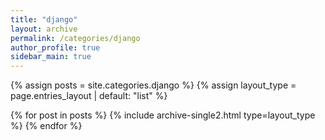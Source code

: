 ```yaml
---
title: "django"
layout: archive
permalink: /categories/django
author_profile: true
sidebar_main: true
---
```


{% assign posts = site.categories.django %}
{% assign layout_type = page.entries_layout | default: "list" %}

{% for post in posts %}
  {% include archive-single2.html type=layout_type %}
{% endfor %}
